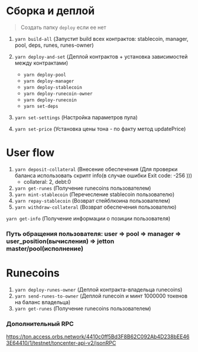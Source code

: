 # Сборка и деплой

> Создать папку `deploy` если ее нет

1. `yarn build-all` (Запустит build всех контрактов: stablecoin, manager, pool, deps, runes, runes-owner)
2. `yarn deploy-and-set` (Деплой контрактов + установка зависимостей между контрактами)

    - `yarn deploy-pool`
    - `yarn deploy-manager`
    - `yarn deploy-stablecoin`
    - `yarn deploy-runecoin-owner`
    - `yarn deploy-runecoin`
    - `yarn set-deps`

3. `yarn set-settings` (Настройка параметров пула)
4. `yarn set-price` (Установка цены тона - по факту метод updatePrice)

# User flow

1. `yarn deposit-collateral` (Внесение обеспечения (Для проверки баланса использовать скрипт info(в случае ошибки Exit code: -256 )))
    - collateral: 2, debt:0
2. `yarn get-runes` (Получение runecoins пользователем)
3. `yarn mint-stablecoin` (Перечесление stablecoin пользователю)
4. `yarn repay-stablecoin` (Возврат стейблкоина пользователем)
5. `yarn withdraw-collateral` (Возврат обеспечения пользователю)

`yarn get-info` (Получение информации о позиции пользователя)

### Путь обращения пользователя: **user => pool => manager => user_position(вычисления) => jetton master/pool(исполнение)**

# Runecoins

1. `yarn deploy-runes-owner` (Деплой контракта-владельца runecoins)
2. `yarn send-runes-to-owner` (Деплой runecoin и минт 1000000 токенов на баланс владельца)
3. `yarn get-runes` (Получение runecoins пользователем)

### Дополнительный RPC

https://ton.access.orbs.network/4410c0ff5Bd3F8B62C092Ab4D238bEE463E64410/1/testnet/toncenter-api-v2/jsonRPC

